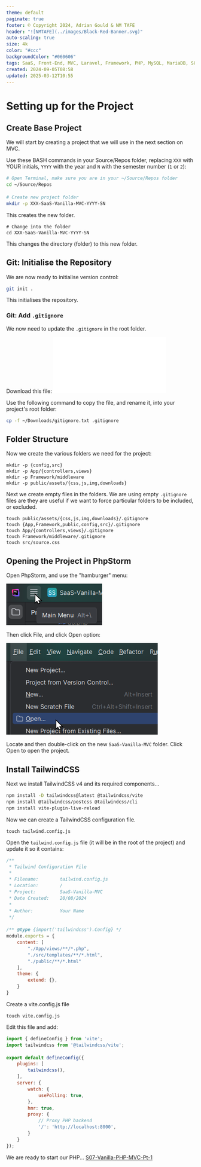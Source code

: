 ```yaml
---
theme: default
paginate: true
footer: © Copyright 2024, Adrian Gould & NM TAFE
header: "![NMTAFE](../images/Black-Red-Banner.svg)"
auto-scaling: true
size: 4k
color: "#ccc"
backgroundColor: "#060606"
tags: SaaS, Front-End, MVC, Laravel, Framework, PHP, MySQL, MariaDB, SQLite, Testing, Unit Testing, Feature Testng, PEST
created: 2024-09-05T08:58
updated: 2025-03-12T10:55
---
```



# Setting up for the Project


## Create Base Project

We will start by creating a project that we will use in the next section on MVC.

Use these BASH  commands in your Source/Repos folder, replacing `XXX` with YOUR initials, `YYYY` with the year and `N` with the semester number (`1` or `2`):

```bash
# Open Terminal, make sure you are in your ~/Source/Repos folder
cd ~/Source/Repos

# Create new project folder
mkdir -p XXX-SaaS-Vanilla-MVC-YYYY-SN
```

This creates the new folder.

```shell
# Change into the folder
cd XXX-SaaS-Vanilla-MVC-YYYY-SN
```

This changes the directory (folder) to this new folder.

## Git: Initialise the Repository

We are now ready to initialise version control:

```bash
git init .
```

This initialises the repository.

### Git: Add `.gitignore`

We now need to update the `.gitignore` in the root folder.

Download this file:
![Git Ignore File](../session-06/gitignore.txt)

Use the following command to copy the file, and rename it, into your project's root folder:

```bash
cp -f ~/Downloads/gitignore.txt .gitignore
```

## Folder Structure

Now we create the various folders we need for the project:
```shell
mkdir -p {config,src}
mkdir -p App/{controllers,views}
mkdir -p Framework/middleware
mkdir -p public/assets/{css,js,img,downloads}
```

Next we create empty files in the folders. We are using empty `.gitignore` files are they are useful if we want to force particular folders to be included, or excluded.

```shell
touch public/assets/{css,js,img,downloads}/.gitignore
touch {App,Framework,public,config,src}/.gitignore
touch App/{controllers,views}/.gitignore
touch Framework/middleware/.gitignore
touch src/source.css
```


## Opening the Project in PhpStorm

Open PhpStorm, and use the "hamburger" menu:

![Image: Hamburger Icon](../assets/Pasted%20image%2020240827112528.png)

Then click File, and click Open option:

![image: File - Open dialog](../assets/Pasted%20image%2020240827112545.png)

Locate and then double-click on the new `SaaS-Vanilla-MVC` folder. Click Open to open the project.

## Install TailwindCSS

Next we install TailwindCSS v4 and its required components...

```bash
npm install -D tailwindcss@latest @tailwindcss/vite
npm install @tailwindcss/postcss @tailwindcss/cli
npm install vite-plugin-live-reload
```

Now we can create a TailwindCSS configuration file.

```
touch tailwind.config.js
```

Open the `tailwind.config.js` file (it will be in the root of the project) and update it so it contains:

```js
/**
 * Tailwind Configuration File
 *
 * Filename:        tailwind.config.js
 * Location:        /
 * Project:         SaaS-Vanilla-MVC
 * Date Created:    20/08/2024
 *
 * Author:          Your Name
 */

/** @type {import('tailwindcss').Config} */
module.exports = {
    content: [
		"./App/views/**/*.php",  
		"./src/templates/**/*.html",  
		"./public/**/*.html"
	],
    theme: {
        extend: {},
    }
}
```

Create a vite.config.js file

```shell
touch vite.config.js
```

Edit this file and add:

```js
import { defineConfig } from 'vite';  
import tailwindcss from '@tailwindcss/vite';  
  
export default defineConfig({  
    plugins: [  
        tailwindcss(),  
    ],  
    server: {  
        watch: {  
            usePolling: true,  
        },  
        hmr: true,  
        proxy: {  
            // Proxy PHP backend  
            '/': 'http://localhost:8000',  
        }  
    }  
});
```



We are ready to start our PHP... [S07-Vanilla-PHP-MVC-Pt-1](./session-07/S07-Vanilla-PHP-MVC-Pt-1.md)
